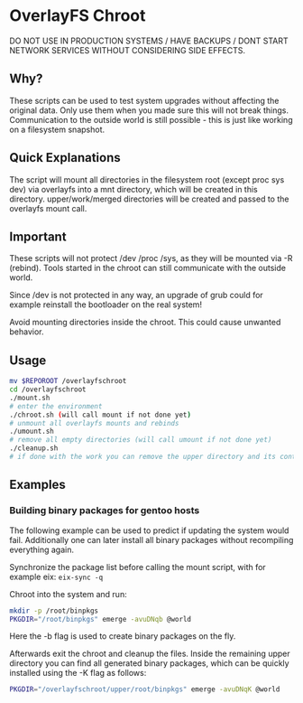 # OverlayFS Chroot
DO NOT USE IN PRODUCTION SYSTEMS / HAVE BACKUPS / DONT START NETWORK SERVICES WITHOUT CONSIDERING SIDE EFFECTS.

## Why?
These scripts can be used to test system upgrades without affecting the original data. Only use them when you made sure this will not break things. Communication to the outside world is still possible - this is just like working on a filesystem snapshot.

## Quick Explanations
The script will mount all directories in the filesystem root (except proc sys dev) via overlayfs into a mnt directory, which will be created in this directory. upper/work/merged directories will be created and passed to the overlayfs mount call.

## Important
These scripts will not protect /dev /proc /sys, as they will be mounted via -R (rebind).
Tools started in the chroot can still communicate with the outside world.

Since /dev is not protected in any way, an upgrade of grub could for example reinstall the bootloader on the real system!

Avoid mounting directories inside the chroot. This could cause unwanted behavior.

## Usage
```sh
mv $REPOROOT /overlayfschroot
cd /overlayfschroot
./mount.sh
# enter the environment
./chroot.sh (will call mount if not done yet)
# unmount all overlayfs mounts and rebinds
./umount.sh
# remove all empty directories (will call umount if not done yet)
./cleanup.sh
# if done with the work you can remove the upper directory and its contents`
```

## Examples
### Building binary packages for gentoo hosts
The following example can be used to predict if updating the system would fail. Additionally one can later install all binary packages without recompiling everything again.

Synchronize the package list before calling the mount script, with for example eix: `eix-sync -q`

Chroot into the system and run:
```sh
mkdir -p /root/binpkgs
PKGDIR="/root/binpkgs" emerge -avuDNqb @world
```
Here the -b flag is used to create binary packages on the fly.

Afterwards exit the chroot and cleanup the files. Inside the remaining upper directory you can find all generated binary packages, which can be quickly installed using the -K flag as follows:
```sh
PKGDIR="/overlayfschroot/upper/root/binpkgs" emerge -avuDNqK @world
```
